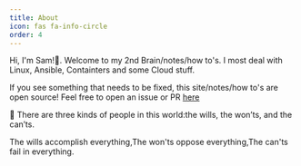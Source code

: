 ```yaml
---
title: About
icon: fas fa-info-circle
order: 4
---
```


Hi, I'm Sam!👋. Welcome to my 2nd Brain/notes/how to's. I most deal with Linux, Ansible, Containters and some Cloud stuff. 

If you see something that needs to be fixed, this site/notes/how to's are open source! Feel free to open an issue or PR [here](https://github.com/Harrison-S1/Harrison-S1.github.io) 

🤔 There are three kinds of people in this world:the wills, the won’ts, and the can’ts.

The wills accomplish everything,The won'ts oppose everything,The can'ts fail in everything.